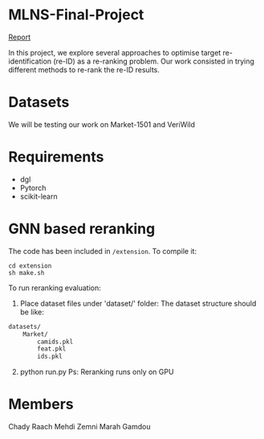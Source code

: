 # MLNS-Final-Project
[Report](https://github.com/zmehdiz97/MLNS-Project/blob/main/MLNS.pdf)

In this project, we explore several approaches to optimise target re-identification (re-ID) as a re-ranking problem. Our work consisted in trying different methods to re-rank the re-ID results. 

# Datasets

We will be testing our work on Market-1501 and VeriWild

# Requirements 

* dgl
* Pytorch
* scikit-learn

# GNN based reranking
The code has been included in `/extension`. To compile it:

```shell
cd extension
sh make.sh
```
To run reranking evaluation:
1. Place dataset files under 'dataset/' folder:
The dataset structure should be like:

```bash
datasets/
    Market/
        camids.pkl
        feat.pkl
        ids.pkl
``` 
2. python run.py
Ps: Reranking runs only on GPU

# Members
Chady Raach Mehdi Zemni Marah Gamdou
